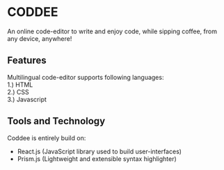 # CODDEE

An online code-editor to write and enjoy code, while sipping coffee, from any device, anywhere!

## Features

Multilingual code-editor supports following languages:\
1.) HTML\
2.) CSS\
3.) Javascript

## Tools and Technology

Coddee is entirely build on:
- React.js (JavaScript library used to build user-interfaces)
- Prism.js (Lightweight and extensible syntax highlighter)